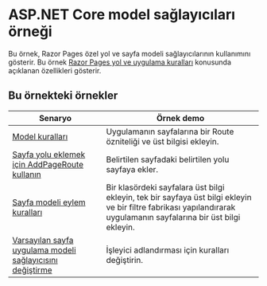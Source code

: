 # <a name="aspnet-core-model-providers-sample"></a>ASP.NET Core model sağlayıcıları örneği

Bu örnek, Razor Pages özel yol ve sayfa modeli sağlayıcılarının kullanımını gösterir. Bu örnek [Razor Pages yol ve uygulama kuralları](https://docs.microsoft.com/aspnet/core/razor-pages/razor-pages-convention-features) konusunda açıklanan özellikleri gösterir.

## <a name="examples-in-this-sample"></a>Bu örnekteki örnekler

| Senaryo | Örnek demo |
| -------- | ----------- |
| [Model kuralları](https://docs.microsoft.com/aspnet/core/razor-pages/razor-pages-conventions#model-conventions) | Uygulamanın sayfalarına bir Route özniteliği ve üst bilgisi ekleyin. |
| [Sayfa yolu eklemek için AddPageRoute kullanın](https://docs.microsoft.com/aspnet/core/razor-pages/razor-pages-conventions#configure-a-page-route) | Belirtilen sayfadaki belirtilen yolu sayfaya ekler. |
| [Sayfa modeli eylem kuralları](https://docs.microsoft.com/aspnet/core/razor-pages/razor-pages-conventions#page-model-action-conventions) | Bir klasördeki sayfalara üst bilgi ekleyin, tek bir sayfaya üst bilgi ekleyin ve bir filtre fabrikası yapılandırarak uygulamanın sayfalarına bir üst bilgi ekleyin. |
| [Varsayılan sayfa uygulama modeli sağlayıcısını değiştirme](https://docs.microsoft.com/aspnet/core/razor-pages/razor-pages-conventions#replace-the-default-page-app-model-provider) | İşleyici adlandırması için kuralları değiştirin. |
